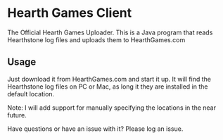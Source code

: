 # Hearth Games Client

The Official Hearth Games Uploader.  This is a Java program that reads Hearthstone log files and uploads them to HearthGames.com

## Usage

Just download it from HearthGames.com and start it up.  It will find the Hearthstone log files on PC or Mac, as long it they are installed in the default location.

Note: I will add support for manually specifying the locations in the near future.

Have questions or have an issue with it?  Please log an issue.
